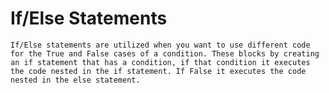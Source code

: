 # If/Else Statements
<!-- Only text, no below text -->
    If/Else statements are utilized when you want to use different code for the True and False cases of a condition. These blocks by creating an if statement that has a condition, if that condition it executes the code nested in the if statement. If False it executes the code nested in the else statement.
